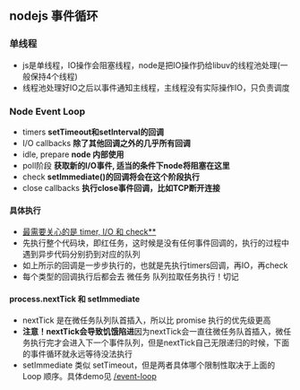 ## nodejs 事件循环

### 单线程
- js是单线程，IO操作会阻塞线程，node是把IO操作扔给libuv的线程池处理(一般保持4个线程)
- 线程池处理好IO之后以事件通知主线程，主线程没有实际操作IO，只负责调度

### Node Event Loop
- timers **setTimeout和setInterval的回调**
- I/O callbacks **除了其他回调之外的几乎所有回调**
- idle, prepare **node 内部使用**
- poll阶段 **获取新的I/O事件, 适当的条件下node将阻塞在这里**
- check **setImmediate()的回调将会在这个阶段执行**
- close callbacks **执行close事件回调，比如TCP断开连接**

#### 具体执行
- <u>最需要关心的是 timer, I/O 和 check**</u>
- 先执行整个代码块，即红任务，这时候是没有任何事件回调的，执行的过程中遇到异步代码分别扔到对应的队列
- 如上所示的回调是一步步执行的，也就是先执行timers回调，再IO，再check
- 每个类型的回调执行后都会去 微任务 队列拉取任务执行！切记

#### process.nextTick 和 setImmediate
- nextTick 是在微任务队列队首插入，所以比 promise 执行的优先级更高
- **注意！nextTick会导致饥饿陷进**因为nextTick会一直往微任务队首插入，微任务执行完才会进入下一个事件队列，但是nextTick自己无限递归的时候，下面的事件循环就永远等待没法执行
- setImmediate 类似 setTimeout，但是两者具体哪个限制性取决于上面的 Loop 顺序。具体demo见 [/event-loop](../js/event-loop.js)